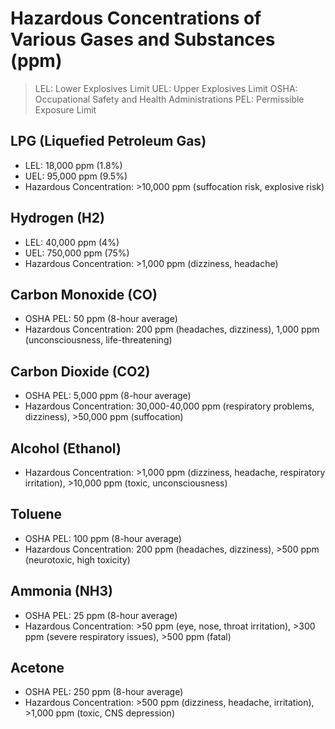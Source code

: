 # Hazardous Concentrations of Various Gases and Substances (ppm)

> LEL: Lower Explosives Limit
> UEL: Upper Explosives Limit
> OSHA: Occupational Safety and Health Administrations
> PEL: Permissible Exposure Limit

## LPG (Liquefied Petroleum Gas)
* LEL: 18,000 ppm (1.8%)
* UEL: 95,000 ppm (9.5%)
* Hazardous Concentration: >10,000 ppm (suffocation risk, explosive risk)

## Hydrogen (H2)
* LEL: 40,000 ppm (4%)
* UEL: 750,000 ppm (75%)
* Hazardous Concentration: >1,000 ppm (dizziness, headache)

## Carbon Monoxide (CO)
* OSHA PEL: 50 ppm (8-hour average)
* Hazardous Concentration: 200 ppm (headaches, dizziness), 1,000 ppm (unconsciousness, life-threatening)

## Carbon Dioxide (CO2)
* OSHA PEL: 5,000 ppm (8-hour average)
* Hazardous Concentration: 30,000-40,000 ppm (respiratory problems, dizziness), >50,000 ppm (suffocation)

## Alcohol (Ethanol)
* Hazardous Concentration: >1,000 ppm (dizziness, headache, respiratory irritation), >10,000 ppm (toxic, unconsciousness)

## Toluene
* OSHA PEL: 100 ppm (8-hour average)
* Hazardous Concentration: 200 ppm (headaches, dizziness), >500 ppm (neurotoxic, high toxicity)

## Ammonia (NH3)
* OSHA PEL: 25 ppm (8-hour average)
* Hazardous Concentration: >50 ppm (eye, nose, throat irritation), >300 ppm (severe respiratory issues), >500 ppm (fatal)

## Acetone
* OSHA PEL: 250 ppm (8-hour average)
* Hazardous Concentration: >500 ppm (dizziness, headache, irritation), >1,000 ppm (toxic, CNS depression)


